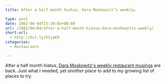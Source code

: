 ```yaml
---
title: After a half month hiatus, Dara Moskowitz’s weekly…

type: post
date: 2002-06-04T15:30:03+00:00
url: /2002/06/04/after-a-half-month-hiatus-dara-moskowitzs-weekly/
short-url:
  - http://bit.ly/h1jwKO
categories:
  - Restaurants

---
```

After a half month hiatus, <a href="http://www.citypages.com/databank/23/1121/article10432.asp">Dara Moskowitz's weekly restaurant musings</a> are back. Just what I needed, yet <i>another</i> place to add to my growing list of places to try.
